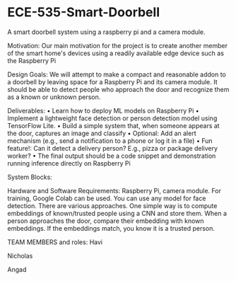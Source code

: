 # ECE-535-Smart-Doorbell
A smart doorbell system using a raspberry pi and a camera module.

Motivation:
Our main motivation for the project is to create another member of the smart home's devices using a readily available edge device such as the Raspberry Pi 

Design Goals:
We will attempt to make a compact and reasonable addon to a doorbell by leaving space for a Raspberry Pi and its camera module. It should be able to detect people who approach the door and recognize them as a known or unknown person. 

Deliverables:
• Learn how to deploy ML models on Raspberry Pi
• Implement a lightweight face detection or person detection model using TensorFlow Lite.
• Build a simple system that, when someone appears at the door, captures an image and classify
• Optional: Add an alert mechanism (e.g., send a notification to a phone or log it in a file)
• Fun feature!: Can it detect a delivery person? E.g., pizza or package delivery worker?
• The final output should be a code snippet and demonstration running inference directly on         Raspberry Pi

System Blocks:

Hardware and Software Requirements:
Raspberry Pi, camera module. For training, Google Colab can be used. You
can use any model for face detection. There are various approaches. One simple way is to compute embeddings of known/trusted people using a CNN and store them. When a person approaches the door, compare their embedding with known embeddings. If the embeddings match, you know it is a trusted person.

TEAM MEMBERS and roles:
Havi

Nicholas

Angad
